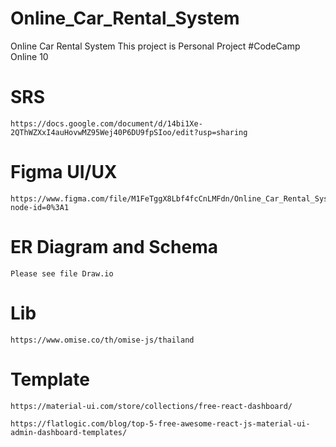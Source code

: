 # Online_Car_Rental_System
Online Car Rental System This project is Personal Project #CodeCamp Online 10


# SRS
```
https://docs.google.com/document/d/14bi1Xe-2QThWZXxI4auHovwMZ95Wej40P6DU9fpSIoo/edit?usp=sharing
```

# Figma UI/UX
```
https://www.figma.com/file/M1FeTggX8Lbf4fcCnLMFdn/Online_Car_Rental_System?node-id=0%3A1
```

# ER Diagram and Schema
```
Please see file Draw.io
```

# Lib
```
https://www.omise.co/th/omise-js/thailand
```

# Template
```
https://material-ui.com/store/collections/free-react-dashboard/
```

```
https://flatlogic.com/blog/top-5-free-awesome-react-js-material-ui-admin-dashboard-templates/
```
